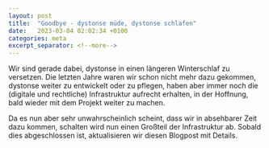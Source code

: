 ```yaml
---
layout: post
title:  "Goodbye - dystonse müde, dystonse schlafen"
date:   2023-03-04 02:02:34 +0100
categories: meta
excerpt_separator: <!--more-->
---
```

Wir sind gerade dabei, dystonse in einen längeren Winterschlaf zu versetzen. Die letzten Jahre waren wir schon nicht mehr dazu gekommen, dystonse weiter zu entwickelt oder zu pflegen, haben aber immer noch die (digitale und rechtliche) Infrastruktur aufrecht erhalten, in der Hoffnung, bald wieder mit dem Projekt weiter zu machen.

Da es nun aber sehr unwahrscheinlich scheint, dass wir in absehbarer Zeit dazu kommen, schalten wird nun einen Großteil der Infrastruktur ab. Sobald dies abgeschlossen ist, aktualisieren wir diesen Blogpost mit Details.